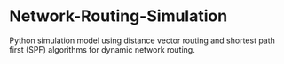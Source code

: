 # Network-Routing-Simulation
Python simulation model using distance vector routing and shortest path first (SPF) algorithms for dynamic network routing.

